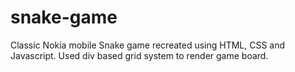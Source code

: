 # snake-game
Classic Nokia mobile Snake game recreated using HTML, CSS and Javascript. Used div based grid system to render game board. 
